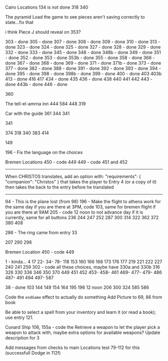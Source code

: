 Cairo Locations
134 is not done
318
340

The pyramid
Load the game to see pieces aren't saving correctly to state...fix that

i think Piece J should reveal on 353?

303 - done
305 - done
307 - done
308 - done
309 - done
310 - done
313 - done
323 - done
324 - done
325 - done
327 - done
328 - done
329 - done
332 - done
333 - done
345 - done
348 - done
348b - done
349 - done
351 - done
352 - done
353 - done
353b - done
355 - done
358 - done
366 - done
367 - done
368 - done
369 - done
371 - done
371b - done
373 - done
377 - done
382 - done
388 - done
391 - done
392 - done
393 - done
394 - done
395 - done
398 - done
398b - done
399 - done
400 - done
403
403b
413 - done
416
417
434 - done
435
436 - done
438
440
441
442
443 - done
443b - done
446 - done

360

The tell-el-amrna inn
444
584
448
319

Car with the guide
361
344
341

341

374
318
340
383
414

149

196 - Fix the language on the choices

Bremen Locations
450 - code 449
449 - code 451 and 452

---

When CHRISTOS translates, add an option with:
"requirements": {
"companion": "Christos"
}
that takes the player to Entry 4 (or a copy of it) then takes the back to the entry before he translated

---

94 - This is the plane lost (from 98)
196 - Make the flight to athens work for the same day if you are there at 3PM, code 103, same for bremen flight if you are there at 9AM
205 - code 12 noon to not advance day if it is currently, same for all buttons
236
244
247
252
287
300
314
322
362
372
380
408

286 - The ring came from entry 33

207
290
298

Bremen Location
450 - code 449

1 - kinda...
4
17
22-
34-
78-
118
153
160
166
168
173
176
177
219
221
222
227
240
241
259
302 - code all these choices, maybe have 330a and 330b
316
326
330
336
346
350
370
449
451
452
453-
458-
461
469-
477-
479-
486
487-
491
494
497-
587

38 - done
103
144
149
154
164
195
196
12 noon
206
300
324
585
586

Code the `endGame` effect to actually do something
Add Picture to 69, 86 from book

Be able to select a spell from your inventory and learn it (or read a book); use entry 121.

Cunard Ship
106, 155a - code the Retrieve a weapon to let the player pick a weapon to attack with, maybe extra options for available weapons?
Update description for 3

Add messages from checks to main Locations test 79-112 for this (successfull Dodge in 112f)
